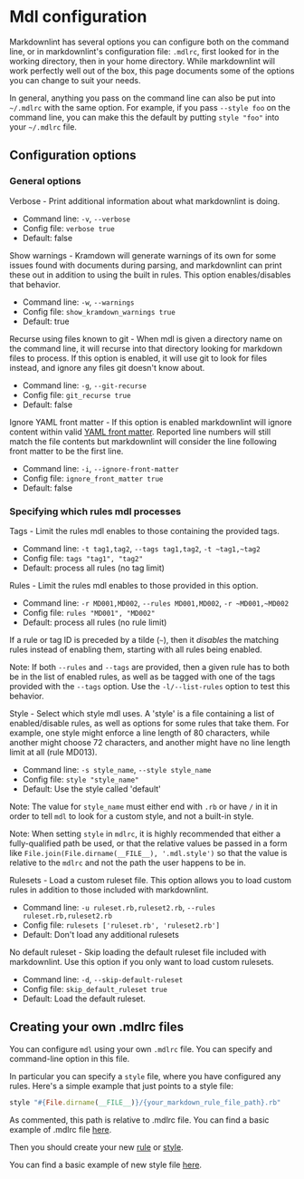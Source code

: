 # Mdl configuration

Markdownlint has several options you can configure both on the command line, or
in markdownlint's configuration file: `.mdlrc`, first looked for in the working
directory, then in your home directory.  While markdownlint will work perfectly
well out of the box, this page documents some of the options you can change to
suit your needs.

In general, anything you pass on the command line can also be put into
`~/.mdlrc` with the same option. For example, if you pass `--style foo` on the
command line, you can make this the default by putting `style "foo"` into your
`~/.mdlrc` file.

## Configuration options

### General options

Verbose - Print additional information about what markdownlint is doing.

* Command line: `-v`, `--verbose`
* Config file: `verbose true`
* Default: false

Show warnings - Kramdown will generate warnings of its own for some issues
found with documents during parsing, and markdownlint can print these out in
addition to using the built in rules. This option enables/disables that
behavior.

* Command line: `-w`, `--warnings`
* Config file: `show_kramdown_warnings true`
* Default: true

Recurse using files known to git - When mdl is given a directory name on the
command line, it will recurse into that directory looking for markdown files to
process. If this option is enabled, it will use git to look for files instead,
and ignore any files git doesn't know about.

* Command line: `-g`, `--git-recurse`
* Config file: `git_recurse true`
* Default: false

Ignore YAML front matter - If this option is enabled markdownlint will ignore
content within valid [YAML front
matter](https://jekyllrb.com/docs/frontmatter/). Reported line numbers will
still match the file contents but markdownlint will consider the line following
front matter to be the first line.

* Command line: `-i`, `--ignore-front-matter`
* Config file: `ignore_front_matter true`
* Default: false

### Specifying which rules mdl processes

Tags - Limit the rules mdl enables to those containing the provided tags.

* Command line: `-t tag1,tag2`, `--tags tag1,tag2`, `-t ~tag1,~tag2`
* Config file: `tags "tag1", "tag2"`
* Default: process all rules (no tag limit)

Rules - Limit the rules mdl enables to those provided in this option.

* Command line: `-r MD001,MD002`, `--rules MD001,MD002`, `-r ~MD001,~MD002`
* Config file: `rules "MD001", "MD002"`
* Default: process all rules (no rule limit)

If a rule or tag ID is preceded by a tilde (`~`), then it _disables_ the
matching rules instead of enabling them, starting with all rules being enabled.

Note: If both `--rules` and `--tags` are provided, then a given rule has to
both be in the list of enabled rules, as well as be tagged with one of the tags
provided with the `--tags` option. Use the `-l/--list-rules` option to test
this behavior.

Style - Select which style mdl uses. A 'style' is a file containing a list of
enabled/disable rules, as well as options for some rules that take them. For
example, one style might enforce a line length of 80 characters, while another
might choose 72 characters, and another might have no line length limit at all
(rule MD013).

* Command line: `-s style_name`, `--style style_name`
* Config file: `style "style_name"`
* Default: Use the style called 'default'

Note: The value for `style_name` must either end with `.rb` or have `/` in it
in order to tell `mdl` to look for a custom style, and not a built-in style.

Note: When setting `style` in `mdlrc`, it is highly recommended that either a
fully-qualified path be used, or that the relative values be passed in a form
like `File.join(File.dirname(__FILE__), '.mdl.style')` so that the value is
relative to the `mdlrc` and not the path the user happens to be in.

Rulesets - Load a custom ruleset file. This option allows you to load custom
rules in addition to those included with markdownlint.

* Command line: `-u ruleset.rb,ruleset2.rb`, `--rules ruleset.rb,ruleset2.rb`
* Config file: `rulesets ['ruleset.rb', 'ruleset2.rb']`
* Default: Don't load any additional rulesets

No default ruleset - Skip loading the default ruleset file included with
markdownlint. Use this option if you only want to load custom rulesets.

* Command line: `-d`, `--skip-default-ruleset`
* Config file: `skip_default_ruleset true`
* Default: Load the default ruleset.

## Creating your own .mdlrc files

You can configure `mdl` using your own `.mdlrc` file. You can specify and
command-line option in this file.

In particular you can specify a `style` file, where you have configured any
rules. Here's a simple example that just points to a style file:

```ruby
style "#{File.dirname(__FILE__)}/{your_markdown_rule_file_path}.rb"
```

As commented, this path is relative to .mdlrc file.  You can find a basic
example of .mdlrc file [here](../example/.mdlrc_example).

Then you should create your new [rule](creating_rules.md) or
[style](creating_styles.md).

You can find a basic example of new style file
[here](../example/new_style_example.rb).
